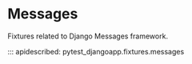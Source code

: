 # Messages

Fixtures related to Django Messages framework.

::: apidescribed: pytest_djangoapp.fixtures.messages
